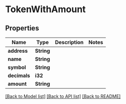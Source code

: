 # TokenWithAmount

## Properties

Name | Type | Description | Notes
------------ | ------------- | ------------- | -------------
**address** | **String** |  | 
**name** | **String** |  | 
**symbol** | **String** |  | 
**decimals** | **i32** |  | 
**amount** | **String** |  | 

[[Back to Model list]](../README.md#documentation-for-models) [[Back to API list]](../README.md#documentation-for-api-endpoints) [[Back to README]](../README.md)


